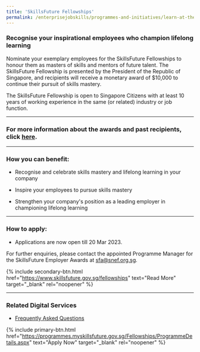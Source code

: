 ```yaml
---
title: 'SkillsFuture Fellowships'
permalink: /enterprisejobskills/programmes-and-initiatives/learn-at-the-workplace/skillsfuture-fellowships/
---
```


### Recognise your inspirational employees who champion lifelong learning

Nominate your exemplary employees for the SkillsFuture Fellowships to honour them as masters of skills and mentors of future talent. The SkillsFuture Fellowship is presented by the President of the Republic of Singapore, and recipients will receive a monetary award of $10,000 to continue their pursuit of skills mastery.

The SkillsFuture Fellowship is open to Singapore Citizens with at least 10 years of working experience in the same (or related) industry or job function.

---

### For more information about the awards and past recipients, click <a href="https://www.skillsfuture.gov.sg/fellowships/2020" target="_blank" rel="noopener">here</a>.

---

### How you can benefit:

- Recognise and celebrate skills mastery and lifelong learning in your company

- Inspire your employees to pursue skills mastery

- Strengthen your company's position as a leading employer in championing lifelong learning

---

### How to apply:

- Applications are now open till 20 Mar 2023.

For further enquiries, please contact the appointed Programme Manager for the SkillsFuture Employer Awards at [sfa@snef.org.sg](mailto:sfa@snef.org.sg).

{% include secondary-btn.html href="https://www.skillsfuture.gov.sg/fellowships" text="Read More" target="_blank" rel="noopener" %}

---

### Related Digital Services

- <a href="https://www.skillsfuture.gov.sg/fellowships" target="_blank" rel="noopener">Frequently Asked Questions</a>

{% include primary-btn.html href="https://programmes.myskillsfuture.gov.sg/Fellowships/ProgrammeDetails.aspx" text="Apply Now" target="_blank" rel="noopener" %}

<script src="/jquery/resize-tables.js"></script>
